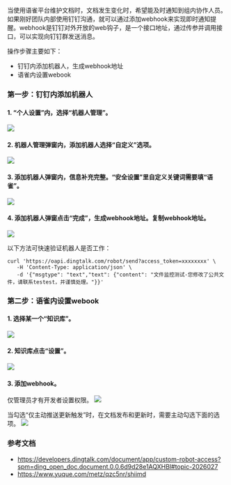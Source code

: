 当使用语雀平台维护文档时，文档发生变化时，希望能及时通知到组内协作人员。如果刚好团队内部使用钉钉沟通，就可以通过添加webhook来实现即时通知提醒。webhook是钉钉对外开放的web钩子，是一个接口地址，通过传参并调用接口，可以实现向钉钉群发送消息。

操作步骤主要如下：

- 钉钉内添加机器人，生成webhook地址
- 语雀内设置webook

### 第一步：钉钉内添加机器人

#### 1. “个人设置”内，选择“机器人管理”。

![](https://p3-juejin.byteimg.com/tos-cn-i-k3u1fbpfcp/b4efce1f41d14a23afbcb65b9157bd33~tplv-k3u1fbpfcp-watermark.image)
#### 2. 机器人管理弹窗内，添加机器人选择“自定义”选项。

![](https://p6-juejin.byteimg.com/tos-cn-i-k3u1fbpfcp/2aded6e131964f6c833f851ffe69b67a~tplv-k3u1fbpfcp-watermark.image)

#### 3. 添加机器人弹窗内，信息补充完整。“安全设置”里自定义关键词需要填“语雀”。
![](https://p1-juejin.byteimg.com/tos-cn-i-k3u1fbpfcp/f0d63944d4374cf9b6c7fff41a475e5f~tplv-k3u1fbpfcp-watermark.image)

#### 4. 添加机器人弹窗点击“完成”，生成webhook地址。复制webhook地址。
![](https://p6-juejin.byteimg.com/tos-cn-i-k3u1fbpfcp/ac582655767d4d3e8eff921baf1a59c7~tplv-k3u1fbpfcp-watermark.image)

以下方法可快速验证机器人是否工作：

```
curl 'https://oapi.dingtalk.com/robot/send?access_token=xxxxxxxx' \
   -H 'Content-Type: application/json' \
   -d '{"msgtype": "text","text": {"content": "文件监控测试-您修改了公共文件，请联系testest，并谨慎处理。"}}'
```

### 第二步：语雀内设置webook

#### 1. 选择某一个“知识库”。
![](https://p6-juejin.byteimg.com/tos-cn-i-k3u1fbpfcp/609901bc1aff479bb56e0e096b4b993c~tplv-k3u1fbpfcp-watermark.image)

#### 2. 知识库点击“设置”。
![](https://p9-juejin.byteimg.com/tos-cn-i-k3u1fbpfcp/8e581d799e59442ab1e2188d95ac0306~tplv-k3u1fbpfcp-watermark.image)

#### 3. 添加webhook。
仅管理员才有开发者设置权限。
![](https://p1-juejin.byteimg.com/tos-cn-i-k3u1fbpfcp/76cb48c89a1446a3bddf8a0631d6db9a~tplv-k3u1fbpfcp-watermark.image)

当勾选“仅主动推送更新触发”时，在文档发布和更新时，需要主动勾选下面的选项。
![](https://p3-juejin.byteimg.com/tos-cn-i-k3u1fbpfcp/8912fea8df7d477e9a73fc87df12d278~tplv-k3u1fbpfcp-watermark.image)


### 参考文档

- https://developers.dingtalk.com/document/app/custom-robot-access?spm=ding_open_doc.document.0.0.6d9d28e1AQXHBl#topic-2026027
- https://www.yuque.com/metz/qzc5nr/shiimd



